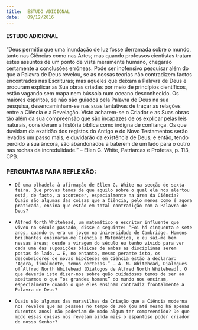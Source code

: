 ```yaml
---
title:  ESTUDO ADICIONAL
date:   09/12/2016
---
```


#### ESTUDO ADICIONAL

“Deus permitiu que uma inundação de luz fosse derramada sobre o mundo, tanto nas Ciências como nas Artes; mas quando professos cientistas tratam estes assuntos de um ponto de vista meramente humano, chegarão certamente a conclusões erróneas. Pode ser inofensivo pesquisar além do que a Palavra de Deus revelou, se as nossas teorias não contradizem factos encontrados nas Escrituras; mas aqueles que deixam a Palavra de Deus e procuram explicar as Sua obras criadas por meio de princípios científicos, estão vagando sem mapa nem bússola num oceano desconhecido. Os maiores espíritos, se não são guiados pela Palavra de Deus na sua pesquisa, desencaminham-se nas suas tentativas de traçar as relações entre a Ciência e a Revelação. Visto acharem-se o Criador e as Suas obras tão além da sua compreensão que são incapazes de os explicar pelas leis naturais, consideram a história bíblica como indigna de confiança. Os que duvidam da exatidão dos registos do Antigo e do Novo Testamentos serão levados um passo mais, e duvidarão da existência de Deus; e então, tendo perdido a sua âncora, são abandonados a baterem de um lado para o outro nas rochas da incredulidade.” – Ellen G. White, Patriarcas e Profetas, p. 113, CPB.

### PERGUNTAS PARA REFLEXÃO:

- `Dê uma olhadela à afirmação de Ellen G. White na secção de sexta-feira. Que provas temos de que aquilo sobre o qual ela nos alertou está, de facto, a acontecer, especialmente na área da Ciência? Quais são algumas das coisas que a Ciência, pelo menos como é agora praticada, ensina que estão em total contradição com a Palavra de Deus?`

- `Alfred North Whitehead, um matemático e escritor influente que viveu no século passado, disse o seguinte: “Foi há cinquenta e sete anos, quando eu era um jovem na Universidade de Cambridge. Homens brilhantes ensinaram-me Ciência e Matemática, e eu saí-me bem nessas áreas; desde a viragem do século eu tenho vivido para ver cada uma das suposições básicas de ambas as disciplinas serem postas de lado. … E, no entanto, mesmo perante isto, os descobridores de novas hipóteses em Ciência estão a declarar: 'Agora, finalmente, temos certezas.” – A. N. Whitehead, Dialogues of Alfred North Whitehead (Diálogos de Alfred North Whitehead). O que deveria isto dizer-nos sobre quão cuidadosos temos de ser ao aceitarmos o que “os grandes homens” do mundo nos ensinam, especialmente quando o que eles ensinam contradiz frontalmente a Palavra de Deus?`

- `Quais são algumas das maravilhas da Criação que a Ciência moderna nos revelou que as pessoas no tempo de Job (ou até mesmo há apenas duzentos anos) não poderiam de modo algum ter compreendido? De que modo essas coisas nos revelam ainda mais o espantoso poder criador do nosso Senhor?`